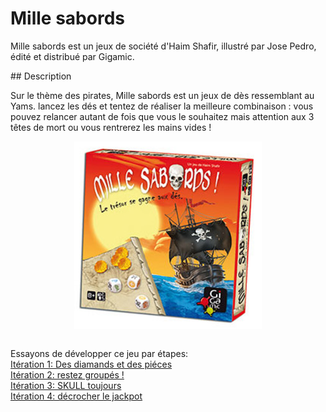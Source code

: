 # Mille sabords


Mille sabords est un jeux de société d'Haim Shafir, illustré par Jose Pedro, édité et distribué par Gigamic.


## Description

Sur le thème des pirates, Mille sabords est un jeux de dès ressemblant au Yams.
lancez les dés et tentez de réaliser la meilleure combinaison : vous pouvez relancer autant de fois que vous le souhaitez mais attention aux 3 têtes de mort ou vous rentrerez les mains vides ! 


<p align="center">
   <img src="img/mille_bornes_boite.jpeg" align="center" />
</p>




<p >
  <br> Essayons de développer ce jeu par étapes: <br>
  <a href="/katas/sabords/iteration01.html">Itération 1: Des diamands et des piéces </a> <br>
  <a href="/katas/sabords/iteration02.html">Itération 2: restez groupés !</a> <br>
  <a href="/katas/sabords/iteration03.html">Itération 3: SKULL toujours</a> <br>
  <a href="/katas/sabords/iteration04.html">Itération 4: décrocher le jackpot</a> <br>
  <br><br>
</p>



